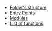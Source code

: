 <!--docsify user documentation-->
* [Folder's structure](/)
* [Entry Points](/entry-points.md)
* [Modules](/modules.md)
* [List of functions](/functions.md)